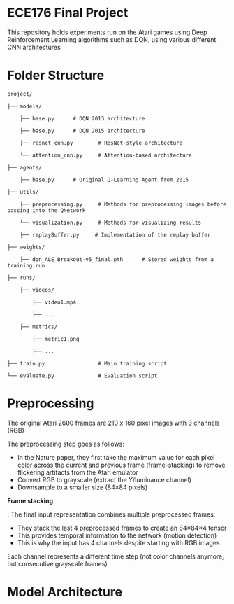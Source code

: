 # ECE176 Final Project
This repository holds experiments run on the Atari games using Deep Reinforcement Learning algorithms such as DQN, using various different CNN architectures

# Folder Structure

    project/

    ├── models/

        ├── base.py      # DQN 2013 architecture

        ├── base.py      # DQN 2015 architecture

        ├── resnet_cnn.py        # ResNet-style architecture

        └── attention_cnn.py     # Attention-based architecture

    ├── agents/

        ├── base.py      # Original Q-Learning Agent from 2015

    ├── utils/

        ├── preprocessing.py     # Methods for preprocessing images before passing into the QNetwork

        └── visualization.py     # Methods for visualizing results

        ├── replayBuffer.py     # Implementation of the replay buffer

    ├── weights/

        ├── dqn_ALE_Breakout-v5_final.pth      # Stored weights from a training run

    ├── runs/

        ├── videos/

            ├── video1.mp4

            ├── ...

        ├── metrics/

            ├── metric1.png

            ├── ...

    ├── train.py                 # Main training script

    └── evaluate.py              # Evaluation script


# Preprocessing

The original Atari 2600 frames are 210 x 160 pixel images with 3 channels (RGB)

The preprocessing step goes as follows:

- In the Nature paper, they first take the maximum value for each pixel color across the current and previous frame (frame-stacking) to remove flickering artifacts from the Atari emulator
- Convert RGB to grayscale (extract the Y/luminance channel)
- Downsample to a smaller size (84×84 pixels)

**Frame stacking**

: The final input representation combines multiple preprocessed frames:

- They stack the last 4 preprocessed frames to create an 84×84×4 tensor
- This provides temporal information to the network (motion detection)
- This is why the input has 4 channels despite starting with RGB images

Each channel represents a different time step (not color channels anymore, but consecutive grayscale frames)

# Model Architecture